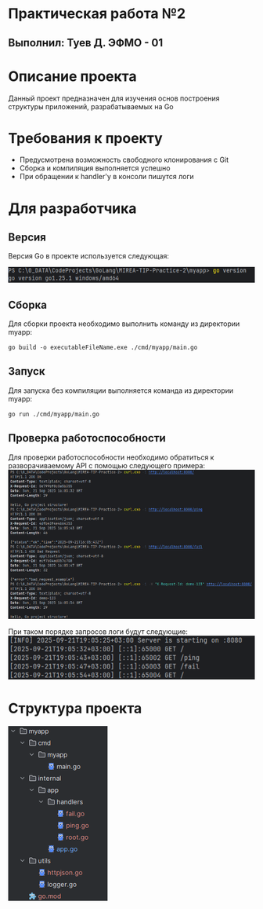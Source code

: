 # Практическая работа №2
## Выполнил: Туев Д. ЭФМО - 01

# Описание проекта
Данный проект предназначен для изучения основ построения структуры приложений, разрабатываемых на Go  
# Требования к проекту
- Предусмотрена возможность свободного клонирования с Git
- Сборка и компиляция выполняется успешно
- При обращении к handler'у в консоли пишутся логи
# Для разработчика
## Версия
Версия Go в проекте используется следующая:

![img_3.png](img_3.png)
## Сборка
Для сборки проекта необходимо выполнить команду из директории myapp:
```
go build -o executableFileName.exe ./cmd/myapp/main.go
```
## Запуск
Для запуска без компиляции выполняется команда из директории myapp:
```
go run ./cmd/myapp/main.go
```

## Проверка работоспоcобности
Для проверки работоспособности необходимо обратиться к разворачиваемому API с помощью следующего примера:
![img_4.png](img_4.png)

При таком порядке запросов логи будут следующие:
![img_5.png](img_5.png)

# Структура проекта
![img_6.png](img_6.png)
